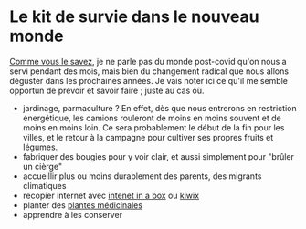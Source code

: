 # Le kit de survie dans le nouveau monde

[Comme vous le savez](le-monde-de-demain.html), je ne parle pas du monde post-covid qu'on nous a servi pendant des mois, mais bien du changement radical que nous allons déguster dans les prochaines années.
Je vais noter ici ce qu'il me semble opportun de prévoir et savoir faire ; juste au cas où.

- jardinage, parmaculture ? En effet, dès que nous entrerons en restriction énergétique, les camions rouleront de moins en moins souvent et de moins en moins loin. Ce sera probablement le début de la fin pour les villes, et le retour à la campagne pour cultiver ses propres fruits et légumes.
- fabriquer des bougies pour y voir clair, et aussi simplement pour "brûler un cièrge"
- accueillir plus ou moins durablement des parents, des migrants climatiques
- recopier internet avec <a href="https://internet-in-a-box.org/">intenet in a box</a> ou <a href="https://kiwix.org/en/">kiwix</a>
- planter des [plantes médicinales](herbularium.html)
- apprendre à les conserver
